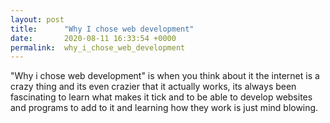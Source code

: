 ```yaml
---
layout: post
title:      "Why I chose web development"
date:       2020-08-11 16:33:54 +0000
permalink:  why_i_chose_web_development
---
```



"Why i chose web development" is when you think about it the internet is a crazy thing and its even crazier that it actually works, its always been fascinating to learn what makes it tick and to be able to develop websites and programs to add to it and learning how they work is just mind blowing.
